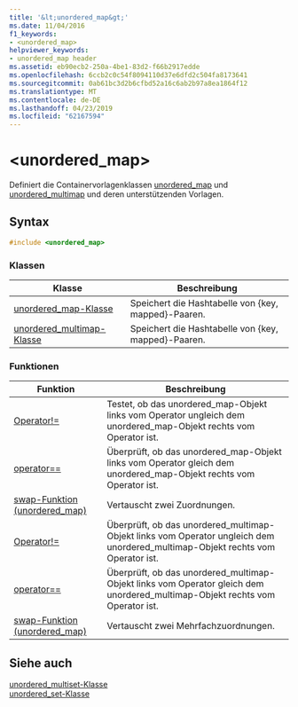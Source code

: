 ```yaml
---
title: '&lt;unordered_map&gt;'
ms.date: 11/04/2016
f1_keywords:
- <unordered_map>
helpviewer_keywords:
- unordered_map header
ms.assetid: eb90ecb2-250a-4be1-83d2-f66b2917edde
ms.openlocfilehash: 6ccb2c0c54f8094110d37e6dfd2c504fa8173641
ms.sourcegitcommit: 0ab61bc3d2b6cfbd52a16c6ab2b97a8ea1864f12
ms.translationtype: MT
ms.contentlocale: de-DE
ms.lasthandoff: 04/23/2019
ms.locfileid: "62167594"
---
```

# <a name="ltunorderedmapgt"></a>&lt;unordered_map&gt;

Definiert die Containervorlagenklassen [unordered_map](../standard-library/unordered-map-class.md) und [unordered_multimap](../standard-library/unordered-multimap-class.md) und deren unterstützenden Vorlagen.

## <a name="syntax"></a>Syntax

```cpp
#include <unordered_map>
```

### <a name="classes"></a>Klassen

|Klasse|Beschreibung|
|-|-|
|[unordered_map-Klasse](../standard-library/unordered-map-class.md)|Speichert die Hashtabelle von {key, mapped}-Paaren.|
|[unordered_multimap-Klasse](../standard-library/unordered-multimap-class.md)|Speichert die Hashtabelle von {key, mapped}-Paaren.|

### <a name="functions"></a>Funktionen

|Funktion|Beschreibung|
|-|-|
|[Operator!=](../standard-library/unordered-map-operators.md#op_neq)|Testet, ob das unordered_map-Objekt links vom Operator ungleich dem unordered_map-Objekt rechts vom Operator ist.|
|[operator==](../standard-library/unordered-map-operators.md#op_eq_eq)|Überprüft, ob das unordered_map-Objekt links vom Operator gleich dem unordered_map-Objekt rechts vom Operator ist.|
|[swap-Funktion (unordered_map)](../standard-library/unordered-map-functions.md#swap)|Vertauscht zwei Zuordnungen.|
|[Operator!=](../standard-library/unordered-map-operators.md#op_neq)|Überprüft, ob das unordered_multimap-Objekt links vom Operator ungleich dem unordered_multimap-Objekt rechts vom Operator ist.|
|[operator==](../standard-library/unordered-map-operators.md#op_eq_eq)|Überprüft, ob das unordered_multimap-Objekt links vom Operator gleich dem unordered_multimap-Objekt rechts vom Operator ist.|
|[swap-Funktion (unordered_map)](../standard-library/unordered-map-functions.md#swap)|Vertauscht zwei Mehrfachzuordnungen.|

## <a name="see-also"></a>Siehe auch

[unordered_multiset-Klasse](../standard-library/unordered-multiset-class.md)<br/>
[unordered_set-Klasse](../standard-library/unordered-set-class.md)<br/>
